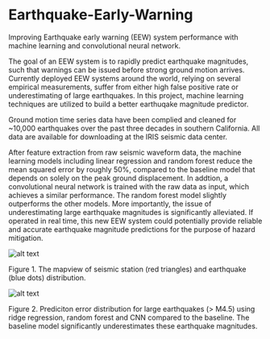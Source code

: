 # Earthquake-Early-Warning
Improving Earthquake early warning (EEW) system performance with machine learning and convolutional neural network.

The goal of an EEW system is to rapidly predict earthquake magnitudes, such that warnings can be issued before strong ground motion arrives. Currently deployed EEW systems around the world, relying on several empirical measurements, suffer from either high false positive rate or underestimating of large earthquakes. In this project, machine learning techniques are utilized to build a better earthuqake magnitude predictor. 

Ground motion time series data have been complied and cleaned for ~10,000 earthquakes over the past three decades in southern California. All data are available for downloading at the IRIS seismic data center.

After feature extraction from raw seismic waveform data, the machine learning models including linear regression and random forest reduce the mean squared error by roughly 50%, compared to the baseline model that depends on solely on the peak ground displacement. In addtion, a convolutional neural network is trained with the raw data as input, which achieves a similar performance. The random forest model slightly outperforms the other models. More importantly, the issue of underestimating large earthquake magnitudes is significantly alleviated. If operated in real time, this new EEW system could potentially provide reliable and accurate earthquake magnitude predictions for the purpose of hazard mitigation.

![alt text](https://user-images.githubusercontent.com/28737912/29937854-e55783be-8e54-11e7-9ee7-021c398884d2.png)

Figure 1. The mapview of seismic station (red triangles) and earthquake (blue dots) distribution.

![alt text](https://user-images.githubusercontent.com/28737912/29939745-e8f58542-8e5a-11e7-9936-d5c1d7cde7c7.png) 

Figure 2. Prediciton error distribution for large earthquakes (> M4.5) using ridge regression, random forest and CNN compared to the baseline. The baseline model significantly underestimates these earthquake magnitudes. 

